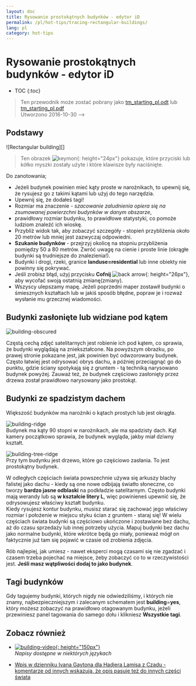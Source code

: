 ```yaml
---
layout: doc
title: Rysowanie prostokątnych budynków - edytor iD
permalink: /pl/hot-tips/tracing-rectangular-buildings/
lang: pl
category: hot-tips
---
```


Rysowanie prostokątnych budynków - edytor iD
============

- TOC
{:toc}

> Ten przewodnik może zostać pobrany jako [tm_starting_pl.odt](/files/tm_starting_pl.odt) lub [tm_starting_pl.pdf](/files/tm_starting_pl.pdf)  
> Utworzono 2016-10-30  -->  

Podstawy
----------

![Rectangular building][]  

> Ten obrazek ![keymon]{: height="24px"} pokazuje, które przyciski lub kółko myszki zostały użyte i które klawisze były naciśnięte.  

Do zanotowania;  

- Jeżeli budynek powinien mieć kąty proste w narożnikach, to upewnij się, że rysujesz go z takimi kątami lub użyj do tego narzędzia.  
- Upewnij się, że dodałeś tagi!  
- Rozmiar ma znaczenie - *szacowanie zaludnienia opiera się na zsumowanej powierzchni budynków w danym obszarze*,  
- prawidłowy rozmiar budynku, to prawidłowe statystyki, co pomoże ludziom znaleźć ich wioskę.  
- Przybliż widok tak, aby zobaczyć szczegóły - stopień przybliżenia około 20 metrów lub mniej jest zazwyczaj odpowiedni.  
- **Szukanie budynków** - przejrzyj okolicę na stopniu przybliżenia pomiędzy 50 a 80 metrów. Zwróć uwagę na cienie i proste linie (okrągłe budynki są trudniejsze do znalezienia!).  
- Budynki i drogi, rzeki, granice **landuse=residential** lub inne obiekty nie powinny się pokrywać.  
- Jeśli zrobisz błąd, użyj przycisku **Cofnij** ![back arrow]{: height="26px"}, aby wycofać swoją ostatnią zmianę(zmiany).  
- Wszyscy ulepszamy mapę. Jeżeli poprzedni maper zostawił budynki o śmiesznych kształtach lub w jakiś sposób błędne, popraw je i rozważ wysłanie mu grzecznej wiadomości.  

Budynki zasłonięte lub widziane pod kątem  
--------------------------------------

![building-obscured][]  

Częstą cechą zdjęć satelitarnych jest robienie ich pod kątem, co sprawia, że budynki wyglądają na zniekształcone. Na powyższym obrazku, po prawej stronie pokazane jest, jak powinien być odwzorowany budynek. Często łatwiej jest odrysować obrys dachu, a później przeciągnąć go do punktu, gdzie ściany spotykają się z gruntem - tą techniką narysowano budynek powyżej. Zauważ też, że budynek częściowo zasłonięty przez drzewa został prawidłowo narysowany jako prostokąt. 

Budynki ze spadzistym dachem
----------------------------
 
Większość budynków ma narożniki o kątach prostych lub jest okrągła.  

![building-ridge][]  
Budynek ma kąty 90 stopni w narożnikach, ale ma spadzisty dach. Kąt kamery początkowo sprawia, że budynek wygląda, jakby miał dziwny kształt.  

![building-tree-ridge][]  
Przy tym budynku jest drzewo, które go częściowo zasłania. To jest prostokątny budynek.  

W odległych częściach świata powszechnie używa się arkuszy blachy falistej jako dachu - kiedy są one nowe odbijają światło słoneczne, co tworzy **bardzo jasne odblaski** na podkładzie satelitarnym. Często budynki mają werandy lub są **w kształcie litery L**, więc powinieneś upewnić się, że odrysowujesz właściwy kształt budynku.  
Kiedy rysujesz kontur budynku, musisz starać się zachować jego właściwy rozmiar i położenie w miejscu styku ścian z gruntem - staraj się! W wielu częściach świata budynki są częściowo ukończone i zostawiane bez dachu, aż do czasu sprzedaży lub innej potrzeby użycia. Mapuj budynki bez dachu jako normalne budynki, które wkrótce będą go miały, ponieważ mógł on faktycznie już tam się pojawić w czasie od zrobienia zdjęcia.  

Rób najlepiej, jak umiesz - nawet eksperci mogą czasami się nie zgadzać i czasem trzeba pojechać na miejsce, żeby zobaczyć co to w rzeczywistości jest. **Jeśli masz wątpliwości dodaj to jako budynek**.  

Tagi budynków
-------------

Gdy tagujemy budynki, których nigdy nie odwiedziliśmy, i których nie znamy, najbezpieczniejszym i zalecanym schematem jest **building**=**yes**, który możesz zobaczyć na prawidłowo otagowanym budynku, jeżeli przewiniesz panel tagowania do samego dołu i klikniesz **Wszystkie tagi**.

Zobacz również  
---------

- [![building-video]{: height="150px"}](https://www.youtube.com/watch?v=VPJz-AucqF4&index=7&list=PLb9506_-6FMHZ3nwn9heri3xjQKrSq1hN "Samouczki wideo Humanitarian OpenStreetMap Team - Dodawanie budynku do OpenStreetMap")  
*Napisy dostępne w niektórych językach*  

- [Wpis w dzienniku Ivana Gaytona dla Hadjera Lamisa z Czadu - komentarze od innych wskazują, że opis pasuje też do innych części świata](https://www.openstreetmap.org/user/IvanGayton/diary/38612)



[Prostokątny budynek]: /images/hot-tips/rectangular_building.gif "Rysowanie prostokątnego budynku, wyrównywanie narożników i dodawanie tagów."
[keymon]:/images/hot-tips/keymon.png
[building-ridge]: /images/hot-tips/building-ridge.png
[back arrow]: /images/beginner/back-arrow.png
[building-tree-ridge]: /images/hot-tips/building-tree-ridge.png
[building-obscured]: /images/hot-tips/buildings-obscured-traced-1.png "Przed i po - rysowanie budynku widzianego pod kątem."
[building-video]: /images/hot-tips/building-video.png "Samouczki wideo Humanitarian OpenStreetMap Team - Dodawanie budynku do OpenStreetMap"